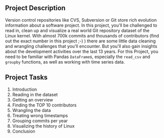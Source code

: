 ## Project Description

Version control repositories like CVS, Subversion or Git store rich evolution information about a software project. In this project, you'll be challenged to read in, clean up and visualize a real world Git repository dataset of the Linux kernel. With almost 700k commits and thousands of contributors (find out the exact number in this project ;-) ) there are some little data cleaning and wrangling challenges that you'll encounter. But you'll also gain insights about the development activities over the last 13 years. For this Project, you need to be familiar with Pandas `DataFrame`s, especially the `read_csv` and `groupby` functions, as well as working with time series data.

## Project Tasks

1. Introduction
2. Reading in the dataset
3. Getting an overview
4. Finding the TOP 10 contributors
5. Wrangling the data
6. Treating wrong timestamps
7. Grouping commits per year
8. Visualizing the history of Linux
9. Conclusion